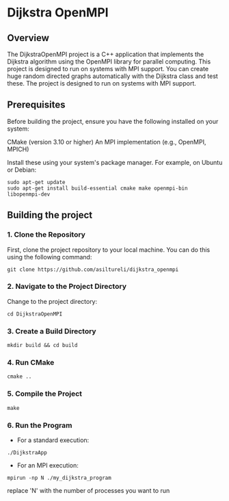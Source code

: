 # Dijkstra OpenMPI
## Overview
The DijkstraOpenMPI project is a C++ application that implements the Dijkstra algorithm using the OpenMPI library for parallel computing. This project is designed to run on systems with MPI support. You can create huge random directed graphs automatically with the Dijkstra class and test these. The project is designed to run on systems with MPI support.

## Prerequisites
Before building the project, ensure you have the following installed on your system:

CMake (version 3.10 or higher)
An MPI implementation (e.g., OpenMPI, MPICH)

Install these using your system's package manager. For example, on Ubuntu or Debian:

```
sudo apt-get update
sudo apt-get install build-essential cmake make openmpi-bin libopenmpi-dev
```
## Building the project
### 1. Clone the Repository  
First, clone the project repository to your local machine. You can do this using the following command:  
```
git clone https://github.com/asiltureli/dijkstra_openmpi
```
### 2. Navigate to the Project Directory 
Change to the project directory:
```
cd DijkstraOpenMPI
```
### 3. Create a Build Directory  
```
mkdir build && cd build
```
### 4. Run CMake
```
cmake ..
```

### 5. Compile the Project
```
make
```
### 6. Run the Program
- For a standard execution:
```
./DijkstraApp
```
- For an MPI execution:
```
mpirun -np N ./my_dijkstra_program
```
replace 'N' with the number of processes you want to run
